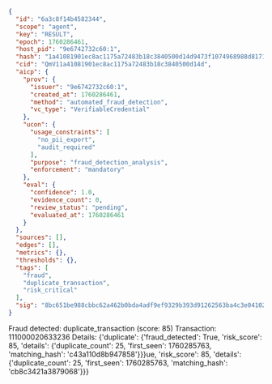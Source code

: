 ```json
{
  "id": "6a3c8f14b4582344",
  "scope": "agent",
  "key": "RESULT",
  "epoch": 1760286461,
  "host_pid": "9e6742732c60:1",
  "hash": "1a41081901ec8ac1175a72483b18c3840500d14d9473f1074968988d81716de0",
  "cid": "QmV11a41081901ec8ac1175a72483b18c3840500d14d",
  "aicp": {
    "prov": {
      "issuer": "9e6742732c60:1",
      "created_at": 1760286461,
      "method": "automated_fraud_detection",
      "vc_type": "VerifiableCredential"
    },
    "ucon": {
      "usage_constraints": [
        "no_pii_export",
        "audit_required"
      ],
      "purpose": "fraud_detection_analysis",
      "enforcement": "mandatory"
    },
    "eval": {
      "confidence": 1.0,
      "evidence_count": 0,
      "review_status": "pending",
      "evaluated_at": 1760286461
    }
  },
  "sources": [],
  "edges": [],
  "metrics": {},
  "thresholds": {},
  "tags": [
    "fraud",
    "duplicate_transaction",
    "risk_critical"
  ],
  "sig": "8bc651be988cbbc62a462b0bda4adf9ef9329b393d91262563ba4c3e04102d63"
}
```

Fraud detected: duplicate_transaction (score: 85)
Transaction: 111000020633236
Details: {'duplicate': {'fraud_detected': True, 'risk_score': 85, 'details': {'duplicate_count': 25, 'first_seen': 1760285763, 'matching_hash': 'c43a110d8b947858'}}}ue, 'risk_score': 85, 'details': {'duplicate_count': 25, 'first_seen': 1760285763, 'matching_hash': 'cb8c3421a3879068'}}}